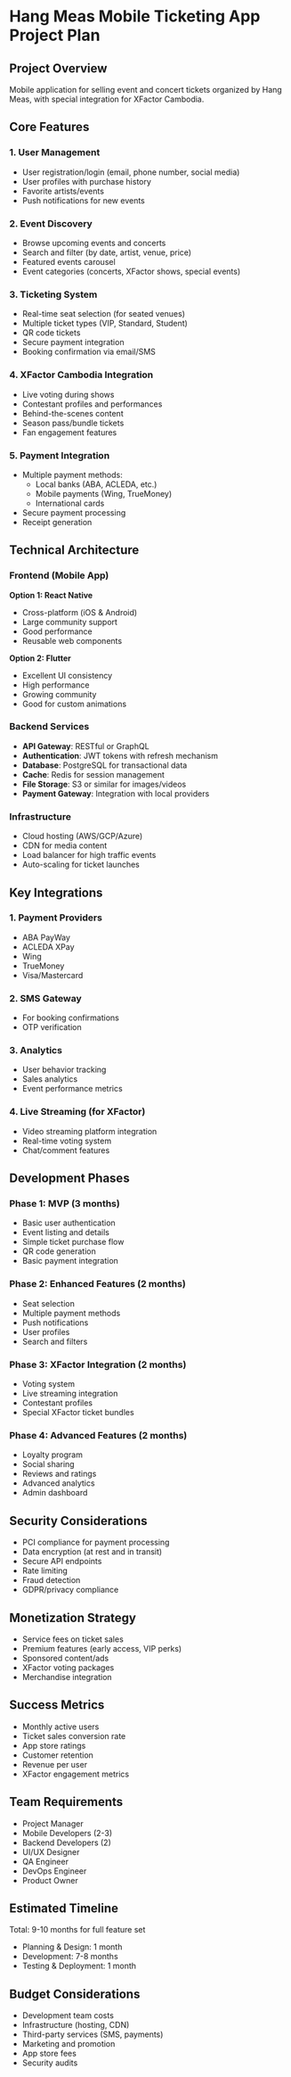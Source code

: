 # Hang Meas Mobile Ticketing App Project Plan

## Project Overview
Mobile application for selling event and concert tickets organized by Hang Meas, with special integration for XFactor Cambodia.

## Core Features

### 1. User Management
- User registration/login (email, phone number, social media)
- User profiles with purchase history
- Favorite artists/events
- Push notifications for new events

### 2. Event Discovery
- Browse upcoming events and concerts
- Search and filter (by date, artist, venue, price)
- Featured events carousel
- Event categories (concerts, XFactor shows, special events)

### 3. Ticketing System
- Real-time seat selection (for seated venues)
- Multiple ticket types (VIP, Standard, Student)
- QR code tickets
- Secure payment integration
- Booking confirmation via email/SMS

### 4. XFactor Cambodia Integration
- Live voting during shows
- Contestant profiles and performances
- Behind-the-scenes content
- Season pass/bundle tickets
- Fan engagement features

### 5. Payment Integration
- Multiple payment methods:
  - Local banks (ABA, ACLEDA, etc.)
  - Mobile payments (Wing, TrueMoney)
  - International cards
- Secure payment processing
- Receipt generation

## Technical Architecture

### Frontend (Mobile App)
**Option 1: React Native**
- Cross-platform (iOS & Android)
- Large community support
- Good performance
- Reusable web components

**Option 2: Flutter**
- Excellent UI consistency
- High performance
- Growing community
- Good for custom animations

### Backend Services
- **API Gateway**: RESTful or GraphQL
- **Authentication**: JWT tokens with refresh mechanism
- **Database**: PostgreSQL for transactional data
- **Cache**: Redis for session management
- **File Storage**: S3 or similar for images/videos
- **Payment Gateway**: Integration with local providers

### Infrastructure
- Cloud hosting (AWS/GCP/Azure)
- CDN for media content
- Load balancer for high traffic events
- Auto-scaling for ticket launches

## Key Integrations

### 1. Payment Providers
- ABA PayWay
- ACLEDA XPay
- Wing
- TrueMoney
- Visa/Mastercard

### 2. SMS Gateway
- For booking confirmations
- OTP verification

### 3. Analytics
- User behavior tracking
- Sales analytics
- Event performance metrics

### 4. Live Streaming (for XFactor)
- Video streaming platform integration
- Real-time voting system
- Chat/comment features

## Development Phases

### Phase 1: MVP (3 months)
- Basic user authentication
- Event listing and details
- Simple ticket purchase flow
- QR code generation
- Basic payment integration

### Phase 2: Enhanced Features (2 months)
- Seat selection
- Multiple payment methods
- Push notifications
- User profiles
- Search and filters

### Phase 3: XFactor Integration (2 months)
- Voting system
- Live streaming integration
- Contestant profiles
- Special XFactor ticket bundles

### Phase 4: Advanced Features (2 months)
- Loyalty program
- Social sharing
- Reviews and ratings
- Advanced analytics
- Admin dashboard

## Security Considerations
- PCI compliance for payment processing
- Data encryption (at rest and in transit)
- Secure API endpoints
- Rate limiting
- Fraud detection
- GDPR/privacy compliance

## Monetization Strategy
- Service fees on ticket sales
- Premium features (early access, VIP perks)
- Sponsored content/ads
- XFactor voting packages
- Merchandise integration

## Success Metrics
- Monthly active users
- Ticket sales conversion rate
- App store ratings
- Customer retention
- Revenue per user
- XFactor engagement metrics

## Team Requirements
- Project Manager
- Mobile Developers (2-3)
- Backend Developers (2)
- UI/UX Designer
- QA Engineer
- DevOps Engineer
- Product Owner

## Estimated Timeline
Total: 9-10 months for full feature set
- Planning & Design: 1 month
- Development: 7-8 months
- Testing & Deployment: 1 month

## Budget Considerations
- Development team costs
- Infrastructure (hosting, CDN)
- Third-party services (SMS, payments)
- Marketing and promotion
- App store fees
- Security audits